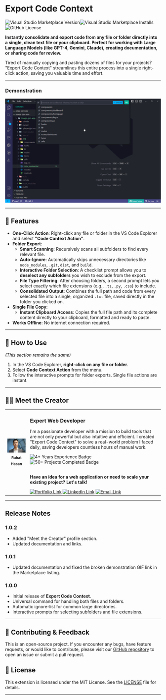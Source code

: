 # Export Code Context

![Visual Studio Marketplace Version](https://img.shields.io/visual-studio-marketplace/v/rahathasan.export-code-context?color=blue&label=VS%20Marketplace)![Visual Studio Marketplace Installs](https://img.shields.io/visual-studio-marketplace/i/rahathasan.export-code-context?color=green)![GitHub License](https://img.shields.io/github/license/rahathasan5773/export-code-context)

**Instantly consolidate and export code from any file or folder directly into a single, clean text file or your clipboard. Perfect for working with Large Language Models (like GPT-4, Gemini, Claude), creating documentation, or sharing code for review.**

Tired of manually copying and pasting dozens of files for your projects? "Export Code Context" streamlines this entire process into a single right-click action, saving you valuable time and effort.

---

### Demonstration

![Demonstration GIF](https://raw.githubusercontent.com/rahathasan5773/export-code-context/main/export-code-context.gif)

---

## 🚀 Features

-   **One-Click Action**: Right-click any file or folder in the VS Code Explorer and select **"Code Context Action"**.
-   **Folder Export**:
    -   **Smart Scanning**: Recursively scans all subfolders to find every relevant file.
    -   **Auto-Ignore**: Automatically skips unnecessary directories like `node_modules`, `.git`, `dist`, and `build`.
    -   **Interactive Folder Selection**: A checklist prompt allows you to **deselect any subfolders** you wish to exclude from the export.
    -   **File Type Filtering**: After choosing folders, a second prompt lets you select exactly which file extensions (e.g., `.ts`, `.py`, `.css`) to include.
    -   **Consolidated Output**: Combines the full path and code from every selected file into a single, organized `.txt` file, saved directly in the folder you clicked on.
-   **Single File Copy**:
    -   **Instant Clipboard Access**: Copies the full file path and its complete content directly to your clipboard, formatted and ready to paste.
-   **Works Offline**: No internet connection required.

---

## 📖 How to Use

*(This section remains the same)*

1.  In the VS Code Explorer, **right-click on any file or folder**.
2.  Select **Code Context Action** from the menu.
3.  Follow the interactive prompts for folder exports. Single file actions are instant.

---

## 👨‍💻 Meet the Creator

<table>
  <tr>
    <td align="center">
      <a href="https://github.com/rahathasan5773">
        <!-- Add your profile picture to an 'assets' folder and update the link -->
        <img src="https://raw.githubusercontent.com/rahathasan5773/export-code-context/refs/heads/main/assets/profile.png" width="140px;" alt="Rahat Hasan"/>
        <br />
        <sub><b>Rahat Hasan</b></sub>
      </a>
    </td>
    <td valign="top">
      <h3>Expert Web Developer</h3>
      <p>
        I'm a passionate developer with a mission to build tools that are not only powerful but also intuitive and efficient. I created "Export Code Context" to solve a real-world problem I faced daily, saving developers countless hours of manual work.
      </p>
      <div>
        <img src="https://img.shields.io/badge/Experience-4%2B%20Years-3375B5?style=for-the-badge&logo=Code" alt="4+ Years Experience Badge" />
        <img src="https://img.shields.io/badge/Projects-50%2B%20Completed-22A559?style=for-the-badge&logo=github" alt="50+ Projects Completed Badge" />
      </div>
      <br />
      <p>
        <b>Have an idea for a web application or need to scale your existing project? Let's talk!</b>
      </p>
      <div>
        <!-- Replace with your actual portfolio, LinkedIn, and email links -->
        <a href="https://rahat-hasan-dev.netlify.app/"><img src="https://img.shields.io/badge/Portfolio-WebApp?style=for-the-badge&logo=Inertia&logoColor=white&color=blue" alt="Portfolio Link"></a>
        <a href="https://www.linkedin.com/in/dev-rahathasan/"><img src="https://img.shields.io/badge/LinkedIn-Profile?style=for-the-badge&logo=linkedin&logoColor=white&color=0A66C2" alt="LinkedIn Link"></a>
        <a href="mailto:[YOUR_EMAIL@HERE.COM]"><img src="https://img.shields.io/badge/Email-Contact_Me-?style=for-the-badge&logo=gmail&logoColor=white&color=EA4335" alt="Email Link"></a>
      </div>
    </td>
  </tr>
</table>

---

## Release Notes

### 1.0.2
- Added "Meet the Creator" profile section.
- Updated documentation and links.

### 1.0.1
- Updated documentation and fixed the broken demonstration GIF link in the Marketplace listing.

### 1.0.0
- Initial release of **Export Code Context**.
- Universal command for handling both files and folders.
- Automatic ignore-list for common large directories.
- Interactive prompts for selecting subfolders and file extensions.

---

## 🤝 Contributing & Feedback

This is an open-source project. If you encounter any bugs, have feature requests, or would like to contribute, please visit our [GitHub repository](https://github.com/rahathasan5773/export-code-context) to open an issue or submit a pull request.

## 📄 License

This extension is licensed under the MIT License. See the [LICENSE](https://github.com/rahathasan5773/export-code-context/blob/main/LICENSE) file for details.

---